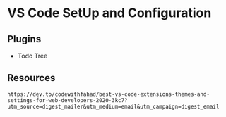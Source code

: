 # VS Code SetUp and Configuration

## Plugins
- Todo Tree

## Resources
```
https://dev.to/codewithfahad/best-vs-code-extensions-themes-and-settings-for-web-developers-2020-3kc7?utm_source=digest_mailer&utm_medium=email&utm_campaign=digest_email
```
